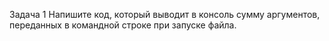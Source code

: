 Задача 1 Напишите код, который выводит в консоль сумму аргументов, переданных в командной строке при запуске файла.